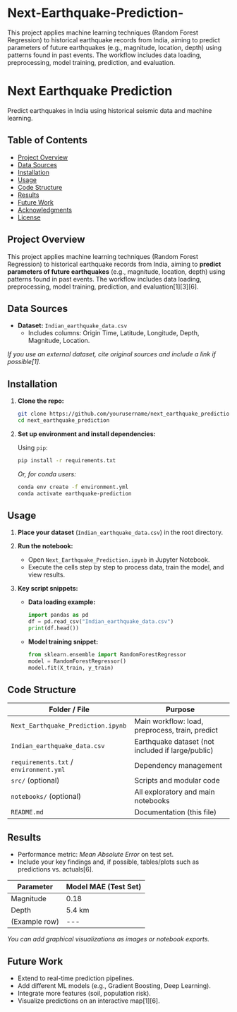 # Next-Earthquake-Prediction-
This project applies machine learning techniques (Random Forest Regression) to historical earthquake records from India, aiming to predict parameters of future earthquakes (e.g., magnitude, location, depth) using patterns found in past events. The workflow includes data loading, preprocessing, model training, prediction, and evaluation.
# Next Earthquake Prediction

Predict earthquakes in India using historical seismic data and machine learning.

## Table of Contents

- [Project Overview](#project-overview)
- [Data Sources](#data-sources)
- [Installation](#installation)
- [Usage](#usage)
- [Code Structure](#code-structure)
- [Results](#results)
- [Future Work](#future-work)
- [Acknowledgments](#acknowledgments)
- [License](#license)

## Project Overview

This project applies machine learning techniques (Random Forest Regression) to historical earthquake records from India, aiming to **predict parameters of future earthquakes** (e.g., magnitude, location, depth) using patterns found in past events. The workflow includes data loading, preprocessing, model training, prediction, and evaluation[1][3][6].

## Data Sources

- **Dataset:** `Indian_earthquake_data.csv`
  - Includes columns: Origin Time, Latitude, Longitude, Depth, Magnitude, Location.

*If you use an external dataset, cite original sources and include a link if possible[1].*

## Installation

1. **Clone the repo:**
   ```bash
   git clone https://github.com/yourusername/next_earthquake_prediction.git
   cd next_earthquake_prediction
   ```

2. **Set up environment and install dependencies:**

   Using `pip`:
   ```bash
   pip install -r requirements.txt
   ```

   *Or, for conda users:*
   ```bash
   conda env create -f environment.yml
   conda activate earthquake-prediction
   ```

## Usage

1. **Place your dataset** (`Indian_earthquake_data.csv`) in the root directory.

2. **Run the notebook:**
   - Open `Next_Earthquake_Prediction.ipynb` in Jupyter Notebook.
   - Execute the cells step by step to process data, train the model, and view results.

3. **Key script snippets:**
   - **Data loading example:**
     ```python
     import pandas as pd
     df = pd.read_csv("Indian_earthquake_data.csv")
     print(df.head())
     ```
   - **Model training snippet:**
     ```python
     from sklearn.ensemble import RandomForestRegressor
     model = RandomForestRegressor()
     model.fit(X_train, y_train)
     ```

## Code Structure

| Folder / File                  | Purpose                                       |
|------------------------------- |-----------------------------------------------|
| `Next_Earthquake_Prediction.ipynb` | Main workflow: load, preprocess, train, predict |
| `Indian_earthquake_data.csv`      | Earthquake dataset (not included if large/public)|
| `requirements.txt` / `environment.yml` | Dependency management                    |
| `src/` (optional)                  | Scripts and modular code                   |
| `notebooks/` (optional)            | All exploratory and main notebooks         |
| `README.md`                        | Documentation (this file)                  |

## Results

- Performance metric: *Mean Absolute Error* on test set.
- Include your key findings and, if possible, tables/plots such as predictions vs. actuals[6].

| Parameter     | Model MAE (Test Set) |
|---------------|---------------------|
| Magnitude     | 0.18                |
| Depth         | 5.4 km              |
| (Example row) | ---                 |

*You can add graphical visualizations as images or notebook exports.*

## Future Work

- Extend to real-time prediction pipelines.
- Add different ML models (e.g., Gradient Boosting, Deep Learning).
- Integrate more features (soil, population risk).
- Visualize predictions on an interactive map[1][6].



